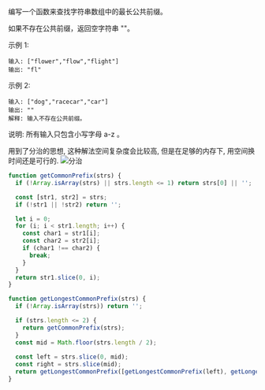 编写一个函数来查找字符串数组中的最长公共前缀。

如果不存在公共前缀，返回空字符串 ""。

示例 1:
```!
输入: ["flower","flow","flight"]
输出: "fl"
```

示例 2:
```!
输入: ["dog","racecar","car"]
输出: ""
解释: 输入不存在公共前缀。
```

说明:
所有输入只包含小写字母 a-z 。

用到了分治的思想, 这种解法空间复杂度会比较高, 但是在足够的内存下, 用空间换时间还是可行的.
![分治](https://pic.leetcode-cn.com/8bb79902c99719a923d835b9265b2dea6f20fe7f067f313cddcf9dd2a8124c94-file_1555694229984)

```js
function getCommonPrefix(strs) {
  if (!Array.isArray(strs) || strs.length <= 1) return strs[0] || '';

  const [str1, str2] = strs;
  if (!str1 || !str2) return '';

  let i = 0;
  for (i; i < str1.length; i++) {
    const char1 = str1[i];
    const char2 = str2[i];
    if (char1 !== char2) {
      break;
    }
  }
  return str1.slice(0, i);
}

function getLongestCommonPrefix(strs) {
  if (!Array.isArray(strs)) return '';

  if (strs.length <= 2) {
    return getCommonPrefix(strs);
  }
  const mid = Math.floor(strs.length / 2);
    
  const left = strs.slice(0, mid);
  const right = strs.slice(mid);
  return getLongestCommonPrefix([getLongestCommonPrefix(left), getLongestCommonPrefix(right)]);
}
```
